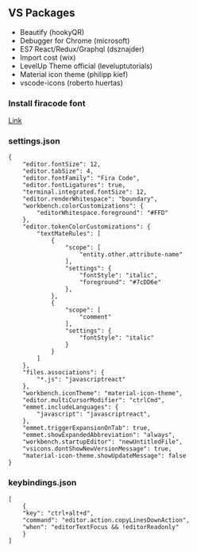 ## VS Packages

- Beautify (hookyQR)
- Debugger for Chrome (microsoft)
- ES7 React/Redux/Graphql (dsznajder)
- Import cost (wix)
- LevelUp Theme official (leveluptutorials)
- Material icon theme (philipp kief)
- vscode-icons (roberto huertas)

### Install firacode font


[Link](https://github.com/tonsky/FiraCode/wiki/Linux-instructions)


### settings.json
```
{
    "editor.fontSize": 12,
    "editor.tabSize": 4,
    "editor.fontFamily": "Fira Code",
    "editor.fontLigatures": true,
    "terminal.integrated.fontSize": 12,
    "editor.renderWhitespace": "boundary",
    "workbench.colorCustomizations": {
        "editorWhitespace.foreground": "#FFD"
    },
    "editor.tokenColorCustomizations": {
        "textMateRules": [
            {
                "scope": [
                    "entity.other.attribute-name"
                ],
                "settings": {
                    "fontStyle": "italic",
                    "foreground": "#7cDD6e"
                },
            },
            {
                "scope": [
                    "comment"
                ],
                "settings": {
                    "fontStyle": "italic"
                }
            }
        ]
    },
    "files.associations": {
        "*.js": "javascriptreact"
    },
    "workbench.iconTheme": "material-icon-theme",
    "editor.multiCursorModifier": "ctrlCmd",
    "emmet.includeLanguages": {
        "javascript": "javascriptreact",
    },
    "emmet.triggerExpansionOnTab": true,
    "emmet.showExpandedAbbreviation": "always",
    "workbench.startupEditor": "newUntitledFile",
    "vsicons.dontShowNewVersionMessage": true,
    "material-icon-theme.showUpdateMessage": false
}
```
### keybindings.json
```
[
    {
    "key": "ctrl+alt+d",
    "command": "editor.action.copyLinesDownAction",
    "when": "editorTextFocus && !editorReadonly"
    }
]
```
